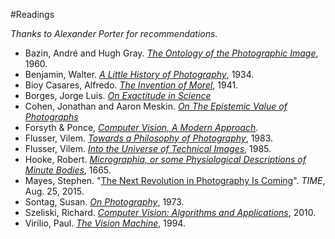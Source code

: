 #Readings

*Thanks to Alexander Porter for recommendations.* 

* Bazin, André and Hugh Gray. [*The Ontology of the Photographic Image*](http://cmuems.com/excap/readings/bazin-ontology-photographic-image.pdf), 1960.* Benjamin, Walter. [*A Little History of Photography*](http://cmuems.com/excap/readings/benjamin-little-history-of-photography.pdf), 1934.
* Bioy Casares, Alfredo. [*The Invention of Morel*](http://cmuems.com/excap/readings/bioy-casares-the-invention-of-morel.pdf), 1941.
* Borges, Jorge Luis. [*On Exactitude in Science*](http://cmuems.com/excap/readings/borges-on-exactitude-in-science.pdf)* Cohen, Jonathan and Aaron Meskin. [*On The Epistemic Value of Photographs*](http://cmuems.com/excap/readings/cohen-epistemic-value-of-photographs.pdf)
* Forsyth & Ponce, [*Computer Vision, A Modern Approach*](http://cmuems.com/excap/readings/forsyth-ponce-computer-vision-a-modern-approach.pdf).* Flusser, Vilem. [*Towards a Philosophy of Photography*](http://cmuems.com/excap/readings/flusser-towards-a-philosophy-of-photography.pdf), 1983.
* Flusser, Vilem. [*Into the Universe of Technical Images*](http://cmuems.com/excap/readings/flusser-into-the-universe-of-technical-images-excerpts.pdf), 1985.* Hooke, Robert. [*Micrographia, or some Physiological Descriptions of Minute Bodies*](http://cmuems.com/excap/readings/hooke-micrographia-1665.pdf), 1665.
* Mayes, Stephen. "[The Next Revolution in Photography Is Coming](http://time.com/4003527/future-of-photography/)". *TIME*, Aug. 25, 2015.
* Sontag, Susan. [*On Photography*](http://cmuems.com/excap/readings/sontag-on-photography.pdf), 1973.* Szeliski, Richard. [*Computer Vision: Algorithms and Applications*](http://szeliski.org/Book/), 2010.
* Virilio, Paul. [*The Vision Machine*](http://cmuems.com/excap/readings/virilio-the-vision-machine.pdf), 1994.

